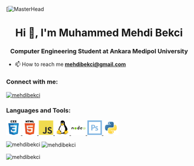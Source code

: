 [![MasterHead](https://blog.scielo.org/en/wp-content/uploads/sites/2/2022/02/markus-spiske-70Rir5vB96U-unsplash.jpg)

<h1 align="center">Hi 👋, I'm Muhammed Mehdi Bekci</h1>
<h3 align="center">Computer Engineering Student at Ankara Medipol University</h3>

- 📫 How to reach me **mehdibekci@gmail.com**

<h3 align="left">Connect with me:</h3>
<p align="left">
<a href="https://linkedin.com/in/mehdibekci" target="blank"><img align="center" src="https://raw.githubusercontent.com/rahuldkjain/github-profile-readme-generator/master/src/images/icons/Social/linked-in-alt.svg" alt="mehdibekci" height="30" width="40" /></a>
</p>

<h3 align="left">Languages and Tools:</h3>
<p align="left"> <a href="https://www.w3schools.com/css/" target="_blank" rel="noreferrer"> <img src="https://raw.githubusercontent.com/devicons/devicon/master/icons/css3/css3-original-wordmark.svg" alt="css3" width="40" height="40"/> </a> <a href="https://www.w3.org/html/" target="_blank" rel="noreferrer"> <img src="https://raw.githubusercontent.com/devicons/devicon/master/icons/html5/html5-original-wordmark.svg" alt="html5" width="40" height="40"/> </a> <a href="https://developer.mozilla.org/en-US/docs/Web/JavaScript" target="_blank" rel="noreferrer"> <img src="https://raw.githubusercontent.com/devicons/devicon/master/icons/javascript/javascript-original.svg" alt="javascript" width="40" height="40"/> </a> <a href="https://www.linux.org/" target="_blank" rel="noreferrer"> <img src="https://raw.githubusercontent.com/devicons/devicon/master/icons/linux/linux-original.svg" alt="linux" width="40" height="40"/> </a> <a href="https://nodejs.org" target="_blank" rel="noreferrer"> <img src="https://raw.githubusercontent.com/devicons/devicon/master/icons/nodejs/nodejs-original-wordmark.svg" alt="nodejs" width="40" height="40"/> </a> <a href="https://www.photoshop.com/en" target="_blank" rel="noreferrer"> <img src="https://raw.githubusercontent.com/devicons/devicon/master/icons/photoshop/photoshop-line.svg" alt="photoshop" width="40" height="40"/> </a> <a href="https://www.python.org" target="_blank" rel="noreferrer"> <img src="https://raw.githubusercontent.com/devicons/devicon/master/icons/python/python-original.svg" alt="python" width="40" height="40"/> </a> </p>

<p><img align="left" src="https://github-readme-stats.vercel.app/api/top-langs?username=mehdibekci&show_icons=true&locale=en&layout=compact" alt="mehdibekci" /></p>

<p>&nbsp;<img align="center" src="https://github-readme-stats.vercel.app/api?username=mehdibekci&show_icons=true&locale=en" alt="mehdibekci" /></p>

<p><img align="center" src="https://github-readme-streak-stats.herokuapp.com/?user=mehdibekci&" alt="mehdibekci" /></p>

